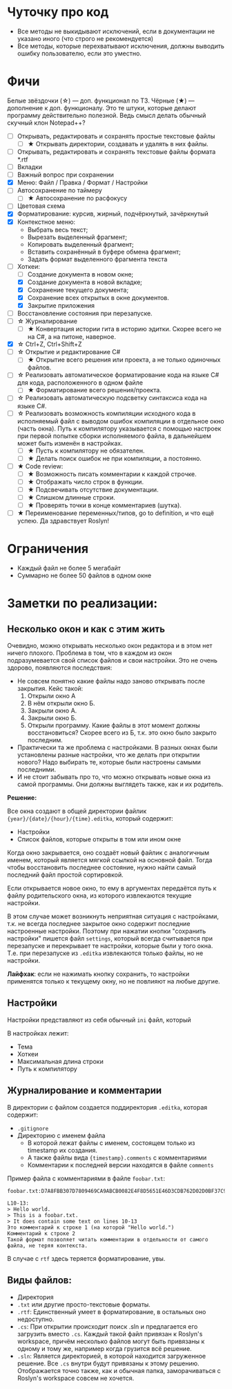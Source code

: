 # Чуточку про код
- Все методы не выкидывают исключений, если в документации не указано иного (что строго не рекомендуется)
- Все методы, которые перехватывают исключения, должны выводить ошибку пользователю, если это уместно.

# Фичи
Белые звёздочки (☆) — доп. функционал по ТЗ.
Чёрные (★) — дополнение к доп. функционалу.
Это те штуки, которые делают программу действительно полезной. Ведь смысл делать обычный скучный клон Notepad++?

- [ ] Открывать, редактировать и сохранять простые текстовые файлы
    + [ ] ★ Открывать директории, создавать и удалять в них файлы.
- [ ] Открывать, редактировать и сохранять текстовые файлы формата *.rtf
- [ ] Вкладки
- [ ] Важный вопрос при сохранении
- [x] Меню: Файл / Правка / Формат / Настройки
- [ ] Автосохранение по таймеру
    + [ ] ★ Автосохранение по расфокусу
- [ ] Цветовая схема
- [x] Форматирование: курсив, жирный, подчёркнутый, зачёркнутый
- [x] Контекстное меню:
    + Выбрать весь текст;
    + Вырезать выделенный фрагмент;
    + Копировать выделенный фрагмент;
    + Вставить сохранённый в буфере обмена фрагмент;
    + Задать формат выделенного фрагмента текста
- [ ] Хоткеи:
    + [ ] Создание документа в новом окне;
    + [x] Создание документа в новой вкладке;
    + [x] Сохранение текущего документа;
    + [x] Сохранение всех открытых в окне документов.
    + [x] Закрытие приложения
- [ ] Восстановление состояния при перезапуске.
- [ ] ☆ Журналирование
    + [ ] ★ Конвертация истории гита в историю эдитки. Скорее всего не на C#, а на питоне, наверное.
- [x] ☆ Ctrl+Z, Ctrl+Shift+Z
- [ ] ☆ Открытие и редактирование C#
    + [ ] ★ Открытие всего решения или проекта, а не только одиночных файлов. 
- [ ] ☆ Реализовать автоматическое форматирование кода на языке C# для кода,
        расположенного в одном файле
    + [ ] ★ Форматирование всего решения/проекта.
- [ ] ☆ Реализовать автоматическую подсветку синтаксиса кода на языке C#.
- [ ] ☆ Реализовать возможность компиляции
     исходного кода в исполняемый файл с выводом ошибок
     компиляции в отдельное окно (часть окна). Путь к компилятору
     указывается с помощью настроек при первой попытке сборки
     исполняемого файла, в дальнейшем может быть изменён в настройках.
    + [ ] ★ Пусть к компилятору не обязателен. 
    + [ ] ★ Делать поиск ошибок не при компиляции, а постоянно.
- [ ] ★ Code review:
    + [ ] ★ Возможность писать комментарии к каждой строчке.
    + [ ] ★ Отображать число строк в функции.
    + [ ] ★ Подсвечивать отсутствие документации.
    + [ ] ★ Слишком длинные строки.
    + [ ] ★ Проверять точки в конце комментариев (шутка).
- [ ] ★ Переименование переменных/типов, go to definition, и что ещё успею. Да здравствует Roslyn!

# Ограничения

- Каждый файл не более 5 мегабайт
- Суммарно не более 50 файлов в одном окне

# Заметки по реализации:

## Несколько окон и как с этим жить

Очевидно, можно открывать несколько окон редактора и в этом нет ничего плохого.
Проблема в том, что в каждом из окон подразумевается свой список файлов и свои настройки.
Это не очень здорово, появляются последствия:
- Не совсем понятно какие файлы надо заново открывать после закрытия. Кейс такой:
    1. Открыли окно А
    2. В нём открыли окно Б.
    3. Закрыли окно А.
    4. Закрыли окно Б.
    5. Открыли программу. Какие файлы в этот момент должны восстановиться?
    Скорее всего из Б, т.к. это окно было закрыто последним.
- Практически та же проблема с настройками. В разных окнах были установлены разные настройки, что же делать при открытии нового?
Надо выбирать те, которые были настроены самыми последними.
- И не стоит забывать про то, что можно открывать новые окна из самой программы. Они должны выглядеть также, как и их родитель.

**Решение:**

Все окна создают в общей директории файлик `{year}/{date}/{hour}/{time}.editka`, который содержит:
- Настройки
- Список файлов, которые открыты в том или ином окне

Когда окно закрывается, оно создаёт новый файлик с аналогичным именем,
который является мягкой ссылкой на основной файл.
Тогда чтобы восстановить последнее состояние, нужно найти самый последний файл простой сортировкой.

Если открывается новое окно, то ему в аргументах передаётся путь к файлу родительского окна, из которого извлекаются текущие настройки.

В этом случае может возникнуть неприятная ситуация с настройками, т.к. не всегда последнее закрытое окно содержит последние настроенные настройки.
Поэтому при нажатии кнопки "сохранить настройки" пишется файл `settings`, который всегда считывается при перезапуске и перекрывает те настройки, которые были у того окна.
Т.е. при перезапуске из `.editka` извлекаются только файлы, но не настройки.

**Лайфхак**: если не нажимать кнопку сохранить, то настройки применятся только к текущему окну, но не повлияют на любые другие.

## Настройки
Настройки представляют из себя обычный `ini` файл, который

В настройках лежит:
- Тема
- Хоткеи
- Максимальная длина строки
- Путь к компилятору

## Журналирование и комментарии
В директории с файлом создается поддиректория `.editka`, которая содержит:
- `.gitignore`
- Директорию с именем файла
    + В которой лежат файлы с именем, состоящем только из timestamp их создания.
    + А также файлы вида `{timestamp}.comments` с комментариями
    + Комментарии к последней версии находятся в файле `comments`
    
Пример файла с комментариями в файле `foobar.txt`:
```
foobar.txt:D7A8FBB307D7809469CA9ABCB0082E4F8D5651E46D3CDB762D02D0BF37C9E592

L10-13:
> Hello world.
> This is a foobar.txt.
> It does contain some text on lines 10-13
Это комментарий к строке 1 (на которой "Hello world.")
Комментарий к строке 2
Такой формат позволяет читать комментарии в отдельности от самого файла, не теряя контекста.
```
В случае с `rtf` здесь теряется форматирование, увы.

## Виды файлов:
- Директория
- `.txt` или другие просто-текстовые форматы.
- `.rtf`: Единственный умеет в форматирование, в остальных оно недоступно.
- `.cs`: При открытии происходит поиск .sln и предлагается его загрузить вместо `.cs`.
         Каждый такой файл привязан к Roslyn's workspace, причём несколько файлов
         могут быть привязаны к одному и тому же, например когда грузится всё решение.
- `.sln`: Является директорией, в которой находится загруженное решение. Все `.cs` внутри будут привязаны к этому решению.
          Отображается точно также, как и обычная папка, заморачиваться с Roslyn's workspace совсем не хочется.
